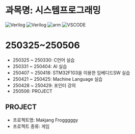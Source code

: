 # 과목명: 시스템프로그래밍
![Verilog](https://img.shields.io/badge/Embedded_SW-yellow)
![Verilog](https://img.shields.io/badge/C-green)
![arm](https://img.shields.io/badge/STM32F103-red)
![VSCODE](https://img.shields.io/badge/VSCODE-grey?style=flat&logo=github&logoColor=blue)

# 250325~250506
* 250325 ~ 250330: C언어 실습
* 250331 ~ 250404: AI 실습
* 250407 ~ 250418: STM32F103을 이용한 임베디드SW 실습
* 250421 ~ 250425: Machine Language 실습
* 250428 ~ 250429: 포인터 강의
* 250506: PROJECT
## PROJECT
* 프로젝트명: Makjang Frogggggy
* 프로젝트 종류: 게임
